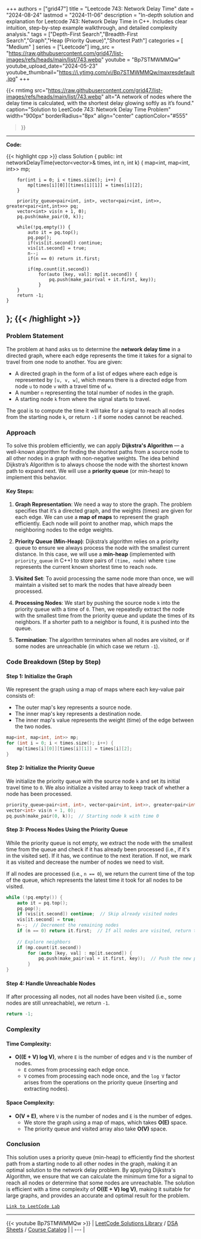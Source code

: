 
+++
authors = ["grid47"]
title = "Leetcode 743: Network Delay Time"
date = "2024-08-24"
lastmod = "2024-11-06"
description = "In-depth solution and explanation for Leetcode 743: Network Delay Time in C++. Includes clear intuition, step-by-step example walkthrough, and detailed complexity analysis."
tags = ["Depth-First Search","Breadth-First Search","Graph","Heap (Priority Queue)","Shortest Path"]
categories = [
    "Medium"
]
series = ["Leetcode"]
img_src = "https://raw.githubusercontent.com/grid47/list-images/refs/heads/main/list/743.webp"
youtube = "Bp7STMWMMQw"
youtube_upload_date="2024-05-23"
youtube_thumbnail="https://i.ytimg.com/vi/Bp7STMWMMQw/maxresdefault.jpg"
+++


{{< rmtimg 
    src="https://raw.githubusercontent.com/grid47/list-images/refs/heads/main/list/743.webp" 
    alt="A network of nodes where the delay time is calculated, with the shortest delay glowing softly as it’s found."
    caption="Solution to LeetCode 743: Network Delay Time Problem"
    width="900px"
    borderRadius="8px"
    align="center" 
    captionColor="#555"
>}}
---
**Code:**

{{< highlight cpp >}}
class Solution {
public:
    int networkDelayTime(vector<vector<int>>& times, int n, int k) {
        map<int, map<int, int>> mp;
        
        for(int i = 0; i < times.size(); i++) {
            mp[times[i][0]][times[i][1]] = times[i][2];
        }
        
        priority_queue<pair<int, int>, vector<pair<int, int>>, greater<pair<int,int>>> pq;
        vector<int> vis(n + 1, 0);
        pq.push(make_pair(0, k));
        
        while(!pq.empty()) {
            auto it = pq.top();
            pq.pop();
            if(vis[it.second]) continue;
            vis[it.second] = true;
            n--;
            if(n == 0) return it.first;
            
            if(mp.count(it.second))
                for(auto [key, val]: mp[it.second]) {
                    pq.push(make_pair(val + it.first, key));
                }
        }
        return -1;
    }
};
{{< /highlight >}}
---

### Problem Statement

The problem at hand asks us to determine the **network delay time** in a directed graph, where each edge represents the time it takes for a signal to travel from one node to another. You are given:
- A directed graph in the form of a list of edges where each edge is represented by `[u, v, w]`, which means there is a directed edge from node `u` to node `v` with a travel time of `w`.
- A number `n` representing the total number of nodes in the graph.
- A starting node `k` from where the signal starts to travel.

The goal is to compute the time it will take for a signal to reach all nodes from the starting node `k`, or return `-1` if some nodes cannot be reached.

### Approach

To solve this problem efficiently, we can apply **Dijkstra's Algorithm** — a well-known algorithm for finding the shortest paths from a source node to all other nodes in a graph with non-negative weights. The idea behind Dijkstra’s Algorithm is to always choose the node with the shortest known path to expand next. We will use a **priority queue** (or min-heap) to implement this behavior.

#### Key Steps:
1. **Graph Representation**: We need a way to store the graph. The problem specifies that it’s a directed graph, and the weights (times) are given for each edge. We can use a **map of maps** to represent the graph efficiently. Each node will point to another map, which maps the neighboring nodes to the edge weights.
   
2. **Priority Queue (Min-Heap)**: Dijkstra’s algorithm relies on a priority queue to ensure we always process the node with the smallest current distance. In this case, we will use a **min-heap** (implemented with `priority_queue` in C++) to store pairs of `(time, node)` where `time` represents the current known shortest time to reach `node`.

3. **Visited Set**: To avoid processing the same node more than once, we will maintain a visited set to mark the nodes that have already been processed.

4. **Processing Nodes**: We start by pushing the source node `k` into the priority queue with a time of `0`. Then, we repeatedly extract the node with the smallest time from the priority queue and update the times of its neighbors. If a shorter path to a neighbor is found, it is pushed into the queue.

5. **Termination**: The algorithm terminates when all nodes are visited, or if some nodes are unreachable (in which case we return `-1`).

### Code Breakdown (Step by Step)

#### Step 1: Initialize the Graph

We represent the graph using a map of maps where each key-value pair consists of:
- The outer map's key represents a source node.
- The inner map's key represents a destination node.
- The inner map's value represents the weight (time) of the edge between the two nodes.

```cpp
map<int, map<int, int>> mp;
for (int i = 0; i < times.size(); i++) {
    mp[times[i][0]][times[i][1]] = times[i][2];
}
```

#### Step 2: Initialize the Priority Queue

We initialize the priority queue with the source node `k` and set its initial travel time to `0`. We also initialize a visited array to keep track of whether a node has been processed.

```cpp
priority_queue<pair<int, int>, vector<pair<int, int>>, greater<pair<int, int>>> pq;
vector<int> vis(n + 1, 0);
pq.push(make_pair(0, k));  // Starting node k with time 0
```

#### Step 3: Process Nodes Using the Priority Queue

While the priority queue is not empty, we extract the node with the smallest time from the queue and check if it has already been processed (i.e., if it's in the visited set). If it has, we continue to the next iteration. If not, we mark it as visited and decrease the number of nodes we need to visit.

If all nodes are processed (i.e., `n == 0`), we return the current time of the top of the queue, which represents the latest time it took for all nodes to be visited.

```cpp
while (!pq.empty()) {
    auto it = pq.top();
    pq.pop();
    if (vis[it.second]) continue;  // Skip already visited nodes
    vis[it.second] = true;
    n--;  // Decrement the remaining nodes
    if (n == 0) return it.first;  // If all nodes are visited, return the current time
    
    // Explore neighbors
    if (mp.count(it.second))
        for (auto [key, val] : mp[it.second]) {
            pq.push(make_pair(val + it.first, key));  // Push the new path with updated time
        }
}
```

#### Step 4: Handle Unreachable Nodes

If after processing all nodes, not all nodes have been visited (i.e., some nodes are still unreachable), we return `-1`.

```cpp
return -1;
```

### Complexity

#### Time Complexity:
- **O((E + V) log V)**, where `E` is the number of edges and `V` is the number of nodes.
  - `E` comes from processing each edge once.
  - `V` comes from processing each node once, and the `log V` factor arises from the operations on the priority queue (inserting and extracting nodes).

#### Space Complexity:
- **O(V + E)**, where `V` is the number of nodes and `E` is the number of edges.
  - We store the graph using a map of maps, which takes **O(E)** space.
  - The priority queue and visited array also take **O(V)** space.

### Conclusion

This solution uses a priority queue (min-heap) to efficiently find the shortest path from a starting node to all other nodes in the graph, making it an optimal solution to the network delay problem. By applying Dijkstra's Algorithm, we ensure that we can calculate the minimum time for a signal to reach all nodes or determine that some nodes are unreachable. The solution is efficient with a time complexity of **O((E + V) log V)**, making it suitable for large graphs, and provides an accurate and optimal result for the problem.

[`Link to LeetCode Lab`](https://leetcode.com/problems/network-delay-time/description/)

---
{{< youtube Bp7STMWMMQw >}}
| [LeetCode Solutions Library](https://grid47.xyz/leetcode/) / [DSA Sheets](https://grid47.xyz/sheets/) / [Course Catalog](https://grid47.xyz/courses/) |
| --- |
